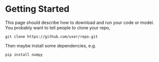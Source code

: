 # Getting Started

This page should describe how to download and run your code or model. You probably want to tell people to clone your repo,

```
git clone https://github.com/user/repo.git
```

Then maybe install some dependencies, e.g.

```bash
pip install numpy
```
